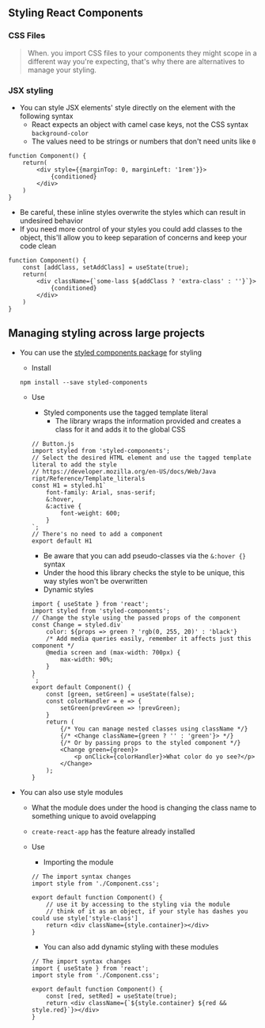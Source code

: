 ## Styling React Components

### CSS Files

> When. you import CSS files to your components they might scope in a different way you're expecting, that's why there are alternatives to manage your styling.

### JSX styling

- You can style JSX elements' style directly on the element with the following syntax
  - React expects an object with camel case keys, not the CSS syntax `background-color`
  - The values need to be strings or numbers that don't need units like `0`

```JSX
function Component() {
    return(
        <div style={{marginTop: 0, marginLeft: '1rem'}}>
            {conditioned}
        </div>
    )
}
```

- Be careful, these inline styles overwrite the styles which can result in undesired behavior
- If you need more control of your styles you could add classes to the object, this'll allow you to keep separation of concerns and keep your code clean

```JSX
function Component() {
    const [addClass, setAddClass] = useState(true);
    return(
        <div className={`some-lass ${addClass ? 'extra-class' : ''}`}>
            {conditioned}
        </div>
    )
}
```

## Managing styling across large projects

- You can use the [styled components package](https://styled-components.com/) for styling

  - Install

  `npm install --save styled-components`

  - Use

    - Styled components use the tagged template literal
      - The library wraps the information provided and creates a class for it and adds it to the global CSS

    ```JSX
    // Button.js
    import styled from 'styled-components';
    // Select the desired HTML element and use the tagged template literal to add the style
    // https://developer.mozilla.org/en-US/docs/Web/Java ript/Reference/Template_literals
    const H1 = styled.h1`
        font-family: Arial, snas-serif;
        &:hover,
        &:active {
            font-weight: 600;
        }
    `;
    // There's no need to add a component
    export default H1
    ```

    - Be aware that you can add pseudo-classes via the `&:hover {}` syntax
    - Under the hood this library checks the style to be unique, this way styles won't be overwritten
    - Dynamic styles

    ```JSX
    import { useState } from 'react';
    import styled from 'styled-components';
    // Change the style using the passed props of the component
    const Change = styled.div`
        color: ${props => green ? 'rgb(0, 255, 20)' : 'black'}
        /* Add media queries easily, remember it affects just this component */
        @media screen and (max-width: 700px) {
            max-width: 90%;
        }
    }
    `;
    export default Component() {
        const [green, setGreen] = useState(false);
        const colorHandler = e => {
            setGreen(prevGreen => !prevGreen);
        }
        return (
            {/* You can manage nested classes using className */}
            {/* <Change className={green ? '' : 'green'}> */}
            {/* Or by passing props to the styled component */}
            <Change green={green}>
                <p onClick={colorHandler}>What color do yo see?</p>
            </Change>
        );
    }
    ```

- You can also use style modules

  - What the module does under the hood is changing the class name to something unique to avoid ovelapping
  - `create-react-app` has the feature already installed
  - Use

    - Importing the module

    ```JSX
    // The import syntax changes
    import style from './Component.css';

    export default function Component() {
        // use it by accessing to the styling via the module
        // think of it as an object, if your style has dashes you could use style['style-class']
        return <div className={style.container}></div>
    }
    ```

    - You can also add dynamic styling with these modules

    ```JSX
    // The import syntax changes
    import { useState } from 'react';
    import style from './Component.css';

    export default function Component() {
        const [red, setRed] = useState(true);
        return <div className={`${style.container} ${red && style.red}`}></div>
    }
    ```
